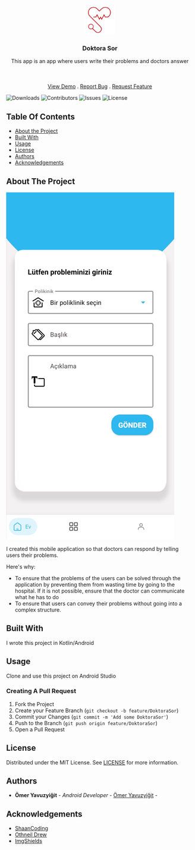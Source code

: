 <br/>
<p align="center">
  <a href="https://github.com/omeryavuzyigit61/DoktoraSor">
    <img src="https://raw.githubusercontent.com/omeryavuzyigit61/DoktaraSor/master/notificationlogo.png" alt="Logo" width="80" height="80">
  </a>

  <h3 align="center">Doktora Sor </h3>

  <p align="center">
    This app is an app where users write their problems and doctors answer
    <br/>
    <br/>
    <br/>
    <br/>
    <a href="https://github.com/omeryavuzyigit61/DoktoraSor">View Demo</a>
    .
    <a href="https://github.com/omeryavuzyigit61/DoktoraSor/issues">Report Bug</a>
    .
    <a href="https://github.com/omeryavuzyigit61/DoktoraSor/issues">Request Feature</a>
  </p>
</p>

![Downloads](https://img.shields.io/github/downloads/omeryavuzyigit61/DoktoraSor/total) ![Contributors](https://img.shields.io/github/contributors/omeryavuzyigit61/DoktoraSor?color=dark-green) ![Issues](https://img.shields.io/github/issues/omeryavuzyigit61/DoktoraSor) ![License](https://img.shields.io/github/license/omeryavuzyigit61/DoktoraSor) 

## Table Of Contents

* [About the Project](#about-the-project)
* [Built With](#built-with)
* [Usage](#usage)
* [License](#license)
* [Authors](#authors)
* [Acknowledgements](#acknowledgements)

## About The Project

![Screen Shot](https://raw.githubusercontent.com/omeryavuzyigit61/DoktaraSor/master/homess.png)

I created this mobile application so that doctors can respond by telling users their problems.

Here's why:

* To ensure that the problems of the users can be solved through the application by preventing them from wasting time by going to the hospital. If it is not possible, ensure that the doctor can communicate what he has to do
* To ensure that users can convey their problems without going into a complex structure.


## Built With

I wrote this project in Kotlin/Android

## Usage

Clone and use this project on Android Studio

### Creating A Pull Request

1. Fork the Project
2. Create your Feature Branch (`git checkout -b feature/DoktoraSor`)
3. Commit your Changes (`git commit -m 'Add some DoktoraSor'`)
4. Push to the Branch (`git push origin feature/DoktoraSor`)
5. Open a Pull Request

## License

Distributed under the MIT License. See [LICENSE](https://github.com/omeryavuzyigit61/DoktoraSor/blob/main/LICENSE.md) for more information.

## Authors

* **Ömer Yavuzyiğit** - *Android Developer* - [Ömer Yavuzyiğit](https://github.com/omeryavuzyigit61/) - 

## Acknowledgements

* [ShaanCoding](https://github.com/ShaanCoding/)
* [Othneil Drew](https://github.com/othneildrew/Best-README-Template)
* [ImgShields](https://shields.io/)
